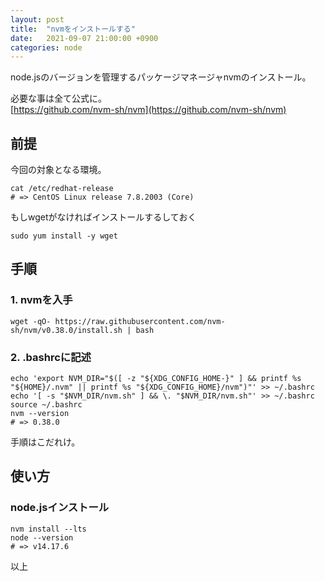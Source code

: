 ```yaml
---
layout: post
title:  "nvmをインストールする"
date:   2021-09-07 21:00:00 +0900
categories: node
---
```


node.jsのバージョンを管理するパッケージマネージャnvmのインストール。  

必要な事は全て公式に。  
[https://github.com/nvm-sh/nvm](https://github.com/nvm-sh/nvm)  

## 前提

今回の対象となる環境。
```
cat /etc/redhat-release
# => CentOS Linux release 7.8.2003 (Core)
```

もしwgetがなければインストールするしておく
```
sudo yum install -y wget
```

## 手順
### 1. nvmを入手
```
wget -qO- https://raw.githubusercontent.com/nvm-sh/nvm/v0.38.0/install.sh | bash
```

### 2. .bashrcに記述
```
echo 'export NVM_DIR="$([ -z "${XDG_CONFIG_HOME-}" ] && printf %s "${HOME}/.nvm" || printf %s "${XDG_CONFIG_HOME}/nvm")"' >> ~/.bashrc
echo '[ -s "$NVM_DIR/nvm.sh" ] && \. "$NVM_DIR/nvm.sh"' >> ~/.bashrc
source ~/.bashrc
nvm --version
# => 0.38.0
```

手順はこだれけ。

## 使い方

### node.jsインストール
```
nvm install --lts
node --version
# => v14.17.6
```

以上
